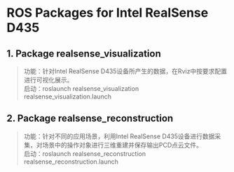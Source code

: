 # ROS Packages for Intel RealSense D435

## 1. Package realsense_visualization

> 功能：针对Intel RealSense D435设备所产生的数据，在Rviz中按要求配置进行可视化展示。<br>
> 启动：roslaunch realsense_visualization realsense_visualization.launch

## 2. Package realsense_reconstruction

> 功能：针对不同的应用场景，利用Intel RealSense D435设备进行数据采集，对场景中的操作对象进行三维重建并保存输出PCD点云文件。<br>
> 启动：roslaunch realsense_reconstruction realsense_reconstruction.launch
